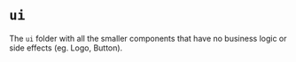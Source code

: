 # `ui`

The `ui` folder with all the smaller components that have no business logic or side effects (eg. Logo, Button).

